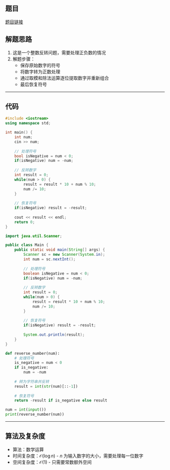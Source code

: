 ## 题目
[题目链接](https://www.nowcoder.com/practice/14733e0bfa9b474ba7cbe0bb2e459731?tpId=182&tqId=247585&sourceUrl=/exam/oj&channenl=wgithub&fromPut=wgithub)

## 解题思路

1. 这是一个整数反转问题，需要处理正负数的情况
2. 解题步骤：
   - 保存原始数字的符号
   - 将数字转为正数处理
   - 通过取模和除法运算逐位提取数字并重新组合
   - 最后恢复符号

---

## 代码

```cpp []
#include <iostream>
using namespace std;

int main() {
    int num;
    cin >> num;
    
    // 处理符号
    bool isNegative = num < 0;
    if(isNegative) num = -num;
    
    // 反转数字
    int result = 0;
    while(num > 0) {
        result = result * 10 + num % 10;
        num /= 10;
    }
    
    // 恢复符号
    if(isNegative) result = -result;
    
    cout << result << endl;
    return 0;
}
```

```java []
import java.util.Scanner;

public class Main {
    public static void main(String[] args) {
        Scanner sc = new Scanner(System.in);
        int num = sc.nextInt();
        
        // 处理符号
        boolean isNegative = num < 0;
        if(isNegative) num = -num;
        
        // 反转数字
        int result = 0;
        while(num > 0) {
            result = result * 10 + num % 10;
            num /= 10;
        }
        
        // 恢复符号
        if(isNegative) result = -result;
        
        System.out.println(result);
    }
}
```

```python []
def reverse_number(num):
    # 处理符号
    is_negative = num < 0
    if is_negative:
        num = -num
    
    # 转为字符串并反转
    result = int(str(num)[::-1])
    
    # 恢复符号
    return -result if is_negative else result

num = int(input())
print(reverse_number(num))
```

---

## 算法及复杂度
- 算法：数学运算
- 时间复杂度：$\mathcal{O}(\log n)$ - $n$ 为输入数字的大小，需要处理每一位数字
- 空间复杂度：$\mathcal{O}(1)$ - 只需要常数额外空间
